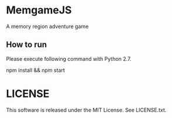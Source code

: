 # MemgameJS
A memory region adventure game

## How to run

Please execute following command with Python 2.7.

npm install && npm start

# LICENSE

This software is released under the MIT License. See LICENSE.txt.
